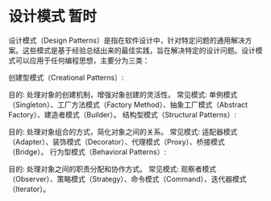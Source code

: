 # 设计模式 暂时
设计模式（Design Patterns）是指在软件设计中，针对特定问题的通用解决方案。这些模式是基于经验总结出来的最佳实践，旨在解决特定的设计问题。设计模式可以应用于任何编程思想，主要分为三类：

创建型模式（Creational Patterns）:

目的: 处理对象的创建机制，增强对象创建的灵活性。
常见模式: 单例模式（Singleton）、工厂方法模式（Factory Method）、抽象工厂模式（Abstract Factory）、建造者模式（Builder）。
结构型模式（Structural Patterns）:

目的: 处理对象组合的方式，简化对象之间的关系。
常见模式: 适配器模式（Adapter）、装饰模式（Decorator）、代理模式（Proxy）、桥接模式（Bridge）。
行为型模式（Behavioral Patterns）:

目的: 处理对象之间的职责分配和协作方式。
常见模式: 观察者模式（Observer）、策略模式（Strategy）、命令模式（Command）、迭代器模式（Iterator）。
